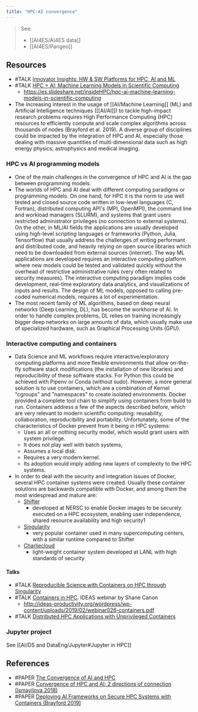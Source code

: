 ```yaml
---
title: "HPC-AI convergence"
---
```


> See:
> - [[AI4ES/AI4ES data]]
> - [[AI4ES/Pangeo]]

## Resources
- #TALK [Innovator Insights: HW & SW Platforms for HPC, AI and ML](https://www.youtube.com/watch?v=g4gNb5sEqyM)
- #TALK [HPC + AI: Machine Learning Models in Scientific Computing](https://www.youtube.com/watch?time_continue=1&v=SV3cnWf39kc&feature=emb_title)
	- https://es.slideshare.net/insideHPC/hpc-ai-machine-learning-models-in-scientific-computing
- The increasing interest in the usage of [[AI/Machine Learning]] (ML) and Artificial Intelligence techniques ([[AI/AI]]) to tackle high-impact research problems requires High Performance Computing (HPC) resources to efficiently compute and scale complex algorithms across thousands of nodes (Brayford et al. 2019). A diverse group of disciplines could be impacted by the integration of HPC and AI, especially those dealing with massive quantities of multi-dimensional data such as high energy physics, astrophysics and medical imaging.  

### HPC vs AI programming models 
- One of the main challenges in the convergence of HPC and AI is the gap between programming models. 
- The worlds of HPC and AI deal with different computing paradigms or programming models. On one hand, for HPC it is the norm to use well tested and closed source code written in low-level languages (C, Fortran), distributed computing API's (MPI, OpenMPI), the command line and workload managers (SLURM), and systems that grant users restricted administrator privileges (no connection to external systems). On the other, in ML/AI fields the applications are usually developed using high-level scripting languages or frameworks (Python, Julia, Tensorflow) that usually address the challenges of writing performant and distributed code, and heavily relying on open source libraries which need to be downloaded from external sources (internet). The way ML applications are developed requires an interactive computing platform where new models could be tested and validated quickly without the overhead of restrictive administrative rules (very often related to security measures). The interactive computing paradigm implies code development, real-time exploratory data analytics, and visualizations of inputs and results. The design of ML models, opposed to calling pre-coded numerical models, requires a lot of experimentation.  
- The most recent family of ML algorithms, based on deep neural networks (Deep Learning, DL), has become the workhorse of AI. In order to handle complex problems, DL relies on training increasingly bigger deep networks on large amounts of data, which usually make use of specialized hardware, such as Graphical Processing Units (GPU).  

### Interactive computing and containers 
- Data Science and ML workflows require interactive/exploratory computing platforms and more flexible environments that allow on-the-fly software stack modifications (the installation of new libraries) and reproducibility of these software stacks. For Python this could be achieved with Pipenv or Conda (without sudo). However, a more general solution is to use containers, which are a combination of Kernel "cgroups" and "namespaces" to create isolated environments. Docker provided a complete tool chain to simplify using containers from build to run. Containers address a few of the aspects described before, which are very relevant to modern scientific computing: reusability, collaboration, reproducibility and portability.  Unfortunately, some of the characteristics of Docker prevent from it being in HPC systems:  
	- Uses an all or nothing security model, which would grant users with system privilege. 
	- It does not play well with batch systems, 
	- Assumes a local disk. 
	- Requires a very modern kernel. 
	- Its adoption would imply adding new layers of complexity to the HPC systems. 
- In order to deal with the security and integration issues of Docker, several HPC container systems were created. Usually these container solutions are backwards compatible with Docker, and among them the most widespread and mature are: 
	- [Shifter](https://github.com/NERSC/shifter) 
		- developed at NERSC to enable Docker images to be securely executed on a HPC ecosystem, enabling user independence, shared resource availability and high security1
	- [Singularity](https://github.com/sylabs/singularity)
		- very popular container used in many supercomputing centers, with a similar runtime compared to Shifter
	- [Charliecloud](https://github.com/hpc/charliecloud)
		- light-weight container system developed at LANL with high standards of security

#### Talks
- #TALK [Reproducible Science with Containers on HPC through Singularity](https://insidehpc.com/2019/02/video-reproducible-science-with-containers-on-hpc-through-singularity/)
- #TALK [Containers in HPC](https://www.youtube.com/watch?v=vzHnIS-bQQY). IDEAS webinar by Shane Canon 
	- http://ideas-productivity.org/wordpress/wp-content/uploads/2019/02/webinar026-containers.pdf 
- #TALK [Distributed HPC Applications with Unprivileged Containers](https://insidehpc.com/2020/02/distributed-hpc-applications-with-unprivileged-containers/)


### Jupyter project 
See [[AI/DS and DataEng/Jupyter#Jupyter in HPC]]


## References
- #PAPER [The Convergence of AI and HPC](https://www.intel.com/content/www/es/es/high-performance-computing/ai-hpc-is-happening-now-report.html)
- #PAPER [Convergence of HPC and AI: 2 directions of connection (Ismayilova 2018)](http://azjhpc.org/issua2/doi.org:10.32010:26166127.2018.1.2.179.184.pdf)
- #PAPER [Deploying AI Frameworks on Secure HPC Systems with Containers (Brayford 2019)](https://arxiv.org/abs/1905.10090)



 